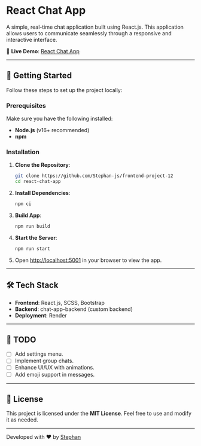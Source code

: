 # React Chat App

A simple, real-time chat application built using React.js. This application allows users to communicate seamlessly through a responsive and interactive interface.

🔗 **Live Demo**: [React Chat App](https://frontend-project-12-dyva.onrender.com)

---

## 🚀 Getting Started

Follow these steps to set up the project locally:

### Prerequisites

Make sure you have the following installed:

- **Node.js** (v16+ recommended)
- **npm**

### Installation

1. **Clone the Repository**:
   ```bash
   git clone https://github.com/Stephan-js/frontend-project-12
   cd react-chat-app
   ```

2. **Install Dependencies**:
   ```bash
   npm ci
   ```

   
3. **Build App**:
   ```bash
   npm run build
   ```

4. **Start the Server**:
   ```bash
   npm run start
   ```

4. Open [http://localhost:5001](http://localhost:5001) in your browser to view the app.

---

## 🛠️ Tech Stack

- **Frontend**: React.js, SCSS, Bootstrap
- **Backend**: chat-app-backend (custom backend)
- **Deployment**: Render

---

## 📄 TODO

- [ ] Add settings menu.
- [ ] Implement group chats.
- [ ] Enhance UI/UX with animations.
- [ ] Add emoji support in messages.

---

## 📝 License

This project is licensed under the **MIT License**. Feel free to use and modify it as needed.

---

Developed with ❤️ by [Stephan](https://github.com/Stephan-js)
